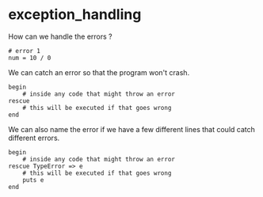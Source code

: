 # exception_handling

How can we handle the errors ?

```
# error 1
num = 10 / 0

```

We can catch an error so that the program won't crash.

```
begin
    # inside any code that might throw an error
rescue
    # this will be executed if that goes wrong
end
```
We can also name the error if we have a few different lines that could catch different errors.

```
begin
    # inside any code that might throw an error
rescue TypeError => e
    # this will be executed if that goes wrong
    puts e
end
```
